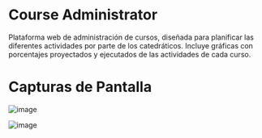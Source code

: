 # Course Administrator
Plataforma web de administración de cursos, diseñada para planificar las diferentes actividades por parte de los catedráticos. Incluye gráficas con porcentajes proyectados y ejecutados de las actividades de cada curso.

# Capturas de Pantalla
![image](https://user-images.githubusercontent.com/89631773/198704128-c385a4f3-e96c-451b-ade9-df1f7c33288b.png)

![image](https://user-images.githubusercontent.com/89631773/198766673-77fd9301-411f-49b0-9fa0-3904a021988d.png)


